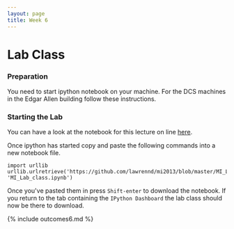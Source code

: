 ```yaml
---
layout: page
title: Week 6
---
```


Lab Class
=========

### Preparation

You need to start ipython notebook on your machine. For the DCS machines
in the Edgar Allen building follow these instructions.

### Starting the Lab

You can have a look at the notebook for this lecture on line [here](http://nbviewer.ipython.org/github/lawrennd/mi2013/blob/master/MI_Lab_class.ipynb).

Once ipython has started copy and paste the following commands into a
new notebook file.

    import urllib
    urllib.urlretrieve('https://github.com/lawrennd/mi2013/blob/master/MI_Lab_class.ipynb', 'MI_Lab_class.ipynb')

Once you've pasted them in press `Shift-enter` to download the notebook.
If you return to the tab containing the `IPython Dashboard` the lab
class should now be there to download.

{% include outcomes6.md %}
